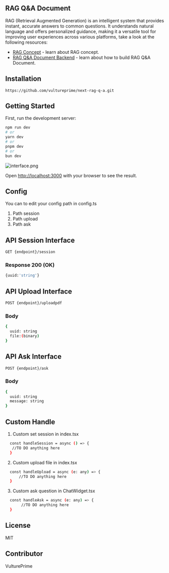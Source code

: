 ## RAG Q&A Document

RAG (Retrieval Augmented Generation) is an intelligent system that provides instant, accurate answers to common questions. It understands natural language and offers personalized guidance, making it a versatile tool for improving user experiences across various platforms, take a look at the following resources:

- [RAG Concept](https://www.vultureprime.com/blogs/rag-internal-knowledge) - learn about RAG concept.
- [RAG Q&A Document Backend](https://github.com/vultureprime/deploy-ai-model/tree/main/paperspace-example/openai-langchain-basic-RAG) - learn about how to build RAG Q&A Document.

## Installation

```
https://github.com/vultureprime/next-rag-q-a.git
```

## Getting Started

First, run the development server:

```bash
npm run dev
# or
yarn dev
# or
pnpm dev
# or
bun dev
```

![interface.png](/image/interface.png)

Open [http://localhost:3000](http://localhost:3000) with your browser to see the result.

## Config

You can to edit your config path in config.ts

1. Path session
2. Path upload
3. Path ask

## API Session Interface

```bash
GET {endpoint}/session
```

### Response 200 (OK)

```bash
{uuid:'string'}
```

## API Upload Interface

```bash
POST {endpoint}/uploadpdf
```

### Body

```bash
{
  uuid: string
  file:(binary)
}
```

## API Ask Interface

```bash
POST {endpoint}/ask
```

### Body

```bash
{
  uuid: string
  message: string
}
```

## Custom Handle

1. Custom set session in index.tsx

```bash
  const handleSession = async () => {
   //TO DO anything here
  }
```

2. Custom upload file in index.tsx

```bash
  const handleUpload = async (e: any) => {
      //TO DO anything here
  }
```

3. Custom ask question in ChatWidget.tsx

```bash
  const handleAsk = async (e: any) => {
       //TO DO anything here
  }
```

## License

MIT

## Contributor

VulturePrime
